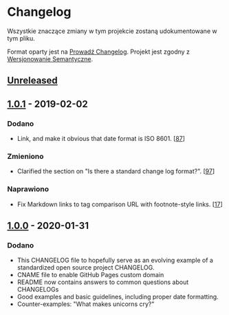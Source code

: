 
# Changelog

Wszystkie znaczące zmiany w tym projekcie zostaną udokumentowane w tym pliku.

Format oparty jest na [Prowadź Changelog](https://keepachangelog.com/pl/1.0.0/).
Projekt jest zgodny z [Wersjonowanie Semantyczne](https://semver.org/spec/v2.0.0.html).

## [Unreleased]

## [1.0.1] - 2019-02-02

### Dodano

- Link, and make it obvious that date format is ISO 8601. [[87](https://trello.com/c/IHlHFONs)]

### Zmieniono
 
- Clarified the section on "Is there a standard change log format?". [[97](https://trello.com/c/IHlHFONs)]

### Naprawiono

- Fix Markdown links to tag comparison URL with footnote-style links. [[17](https://trello.com/c/IHlHFONs)]

## [1.0.0] - 2020-01-31

### Dodano

- This CHANGELOG file to hopefully serve as an evolving example of a
  standardized open source project CHANGELOG.
- CNAME file to enable GitHub Pages custom domain
- README now contains answers to common questions about CHANGELOGs
- Good examples and basic guidelines, including proper date formatting.
- Counter-examples: "What makes unicorns cry?"

[Unreleased]: https://github.com/olivierlacan/keep-a-changelog/compare/v1.0.0...HEAD
[1.0.1]: https://github.com/olivierlacan/keep-a-changelog/compare/v0.3.0...v1.0.0
[1.0.0]: https://github.com/olivierlacan/keep-a-changelog/compare/v0.3.0...v1.0.0

